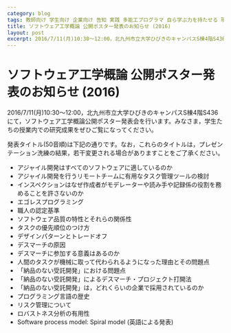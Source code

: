 ```yaml
---
category: blog
tags: 教師向け 学生向け 企業向け 告知 実践 多能工プログラマ 自ら学ぶ力を持たせる 現実社会の問題解決の経験を積ませる
title: ソフトウェア工学概論 公開ポスター発表のお知らせ (2016)
layout: post
excerpt: 2016/7/11(月)10:30〜12:00，北九州市立大学ひびきのキャンパスS棟4階S436にて，ソフトウェア工学概論公開ポスター発表会を行います。みなさま，学生たちの授業内での研究成果をぜひご覧になってください。
---
```

# ソフトウェア工学概論 公開ポスター発表のお知らせ (2016)

2016/7/11(月)10:30〜12:00，北九州市立大学ひびきのキャンパスS棟4階S436にて，ソフトウェア工学概論公開ポスター発表会を行います。みなさま，学生たちの授業内での研究成果をぜひご覧になってください。

発表タイトル(50音順)は下記の通りです。なお，これらのタイトルは，プレゼンテーション洗練の結果，若干変更される場合がありますことをご了承ください。

* アジャイル開発はすべてのソフトウェアに適しているのか
* アジャイル開発を行うリモートチームに有用なタスク管理ツールの検討
* インスペクションはなぜ作成者がモデレーターや読み手や記録係の役割を務めることを許さないのか
* エゴレスプログラミング
* 職人の認定基準
* ソフトウェア品質の特性とそれらの関係性
* タスクの優先順位のつけ方
* デザインパターンとトレードオフ
* デスマーチの原因
* デスマーチに参加する意義はあるのか
* 人間のタスクが機械に取って代わられるようになった理由とその問題点
* 「納品のない受託開発」における問題点
* 「納品のない受託開発」によるデスマーチ・プロジェクト打開法
* 「納品のない受託開発」は，どれくらいの企業で採用されているのか
* プログラミング言語の歴史
* リスク管理について
* ロバストネス分析の有用性
* Software process model: Spiral model (英語による発表)
